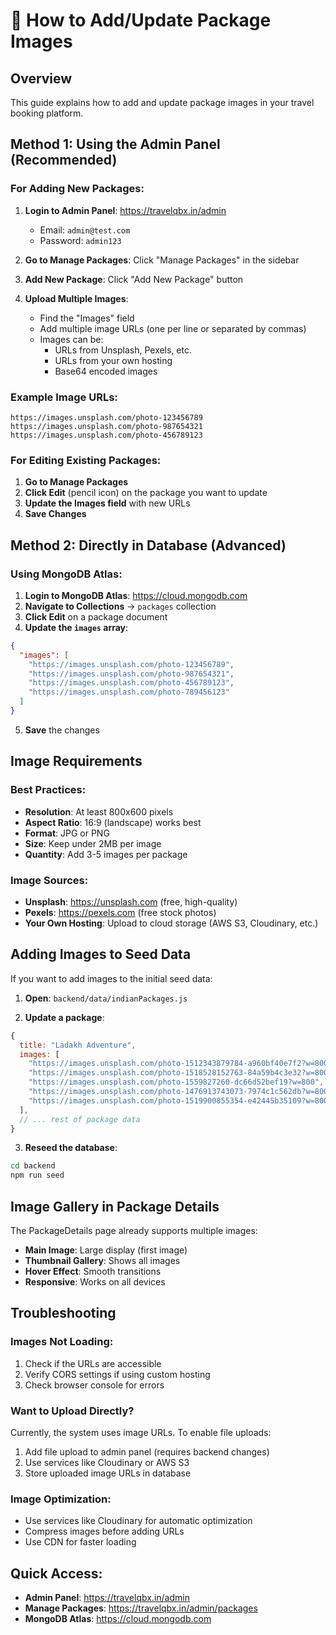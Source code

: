 # 📸 How to Add/Update Package Images

## Overview
This guide explains how to add and update package images in your travel booking platform.

## Method 1: Using the Admin Panel (Recommended)

### For Adding New Packages:
1. **Login to Admin Panel**: https://travelqbx.in/admin
   - Email: `admin@test.com`
   - Password: `admin123`

2. **Go to Manage Packages**: Click "Manage Packages" in the sidebar

3. **Add New Package**: Click "Add New Package" button

4. **Upload Multiple Images**:
   - Find the "Images" field
   - Add multiple image URLs (one per line or separated by commas)
   - Images can be:
     - URLs from Unsplash, Pexels, etc.
     - URLs from your own hosting
     - Base64 encoded images

### Example Image URLs:
```
https://images.unsplash.com/photo-123456789
https://images.unsplash.com/photo-987654321
https://images.unsplash.com/photo-456789123
```

### For Editing Existing Packages:
1. **Go to Manage Packages**
2. **Click Edit** (pencil icon) on the package you want to update
3. **Update the Images field** with new URLs
4. **Save Changes**

## Method 2: Directly in Database (Advanced)

### Using MongoDB Atlas:
1. **Login to MongoDB Atlas**: https://cloud.mongodb.com
2. **Navigate to Collections** → `packages` collection
3. **Click Edit** on a package document
4. **Update the `images` array**:
```json
{
  "images": [
    "https://images.unsplash.com/photo-123456789",
    "https://images.unsplash.com/photo-987654321",
    "https://images.unsplash.com/photo-456789123",
    "https://images.unsplash.com/photo-789456123"
  ]
}
```
5. **Save** the changes

## Image Requirements

### Best Practices:
- **Resolution**: At least 800x600 pixels
- **Aspect Ratio**: 16:9 (landscape) works best
- **Format**: JPG or PNG
- **Size**: Keep under 2MB per image
- **Quantity**: Add 3-5 images per package

### Image Sources:
- **Unsplash**: https://unsplash.com (free, high-quality)
- **Pexels**: https://pexels.com (free stock photos)
- **Your Own Hosting**: Upload to cloud storage (AWS S3, Cloudinary, etc.)

## Adding Images to Seed Data

If you want to add images to the initial seed data:

1. **Open**: `backend/data/indianPackages.js`

2. **Update a package**:
```javascript
{
  title: "Ladakh Adventure",
  images: [
    "https://images.unsplash.com/photo-1512343879784-a960bf40e7f2?w=800",
    "https://images.unsplash.com/photo-1518528152763-84a59b4c3e32?w=800",
    "https://images.unsplash.com/photo-1559827260-dc66d52bef19?w=800",
    "https://images.unsplash.com/photo-1476913743073-7974c1c562db?w=800",
    "https://images.unsplash.com/photo-1519900855354-e42445b35109?w=800"
  ],
  // ... rest of package data
}
```

3. **Reseed the database**:
```bash
cd backend
npm run seed
```

## Image Gallery in Package Details

The PackageDetails page already supports multiple images:
- **Main Image**: Large display (first image)
- **Thumbnail Gallery**: Shows all images
- **Hover Effect**: Smooth transitions
- **Responsive**: Works on all devices

## Troubleshooting

### Images Not Loading:
1. Check if the URLs are accessible
2. Verify CORS settings if using custom hosting
3. Check browser console for errors

### Want to Upload Directly?
Currently, the system uses image URLs. To enable file uploads:
1. Add file upload to admin panel (requires backend changes)
2. Use services like Cloudinary or AWS S3
3. Store uploaded image URLs in database

### Image Optimization:
- Use services like Cloudinary for automatic optimization
- Compress images before adding URLs
- Use CDN for faster loading

## Quick Access:
- **Admin Panel**: https://travelqbx.in/admin
- **Manage Packages**: https://travelqbx.in/admin/packages
- **MongoDB Atlas**: https://cloud.mongodb.com
